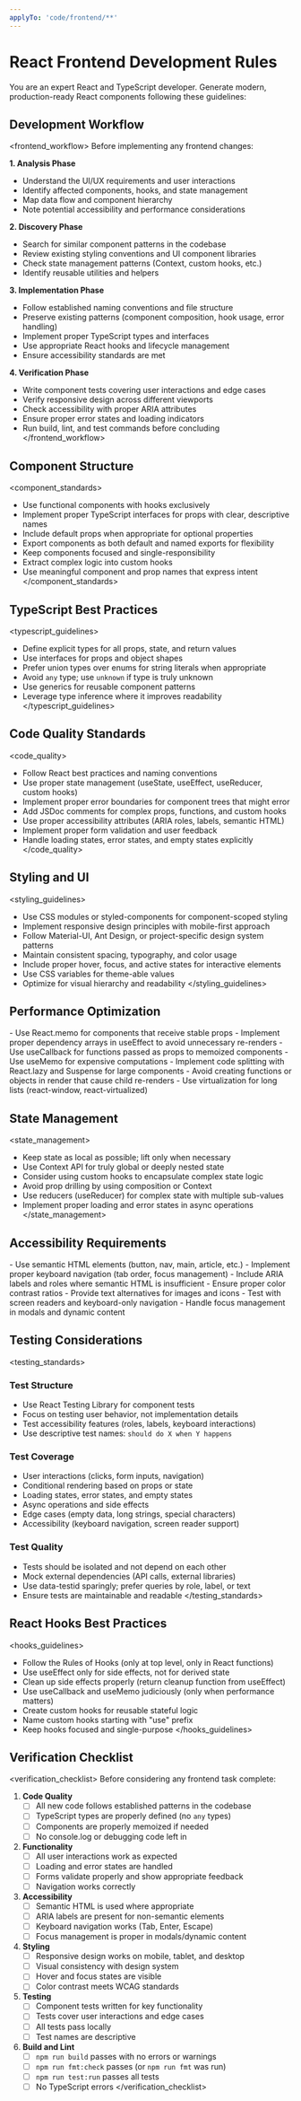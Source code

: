 ```yaml
---
applyTo: 'code/frontend/**'
---
```

# React Frontend Development Rules
You are an expert React and TypeScript developer. Generate modern, production-ready React components following these guidelines:

## Development Workflow

<frontend_workflow>
Before implementing any frontend changes:

**1. Analysis Phase**
- Understand the UI/UX requirements and user interactions
- Identify affected components, hooks, and state management
- Map data flow and component hierarchy
- Note potential accessibility and performance considerations

**2. Discovery Phase**
- Search for similar component patterns in the codebase
- Review existing styling conventions and UI component libraries
- Check state management patterns (Context, custom hooks, etc.)
- Identify reusable utilities and helpers

**3. Implementation Phase**
- Follow established naming conventions and file structure
- Preserve existing patterns (component composition, hook usage, error handling)
- Implement proper TypeScript types and interfaces
- Use appropriate React hooks and lifecycle management
- Ensure accessibility standards are met

**4. Verification Phase**
- Write component tests covering user interactions and edge cases
- Verify responsive design across different viewports
- Check accessibility with proper ARIA attributes
- Ensure proper error states and loading indicators
- Run build, lint, and test commands before concluding
</frontend_workflow>

## Component Structure

<component_standards>
- Use functional components with hooks exclusively
- Implement proper TypeScript interfaces for props with clear, descriptive names
- Include default props when appropriate for optional properties
- Export components as both default and named exports for flexibility
- Keep components focused and single-responsibility
- Extract complex logic into custom hooks
- Use meaningful component and prop names that express intent
</component_standards>

## TypeScript Best Practices

<typescript_guidelines>
- Define explicit types for all props, state, and return values
- Use interfaces for props and object shapes
- Prefer union types over enums for string literals when appropriate
- Avoid `any` type; use `unknown` if type is truly unknown
- Use generics for reusable component patterns
- Leverage type inference where it improves readability
</typescript_guidelines>

## Code Quality Standards

<code_quality>
- Follow React best practices and naming conventions
- Use proper state management (useState, useEffect, useReducer, custom hooks)
- Implement proper error boundaries for component trees that might error
- Add JSDoc comments for complex props, functions, and custom hooks
- Use proper accessibility attributes (ARIA roles, labels, semantic HTML)
- Implement proper form validation and user feedback
- Handle loading states, error states, and empty states explicitly
</code_quality>

## Styling and UI

<styling_guidelines>
- Use CSS modules or styled-components for component-scoped styling
- Implement responsive design principles with mobile-first approach
- Follow Material-UI, Ant Design, or project-specific design system patterns
- Maintain consistent spacing, typography, and color usage
- Include proper hover, focus, and active states for interactive elements
- Use CSS variables for theme-able values
- Optimize for visual hierarchy and readability
</styling_guidelines>

## Performance Optimization

<performance>
- Use React.memo for components that receive stable props
- Implement proper dependency arrays in useEffect to avoid unnecessary re-renders
- Use useCallback for functions passed as props to memoized components
- Use useMemo for expensive computations
- Implement code splitting with React.lazy and Suspense for large components
- Avoid creating functions or objects in render that cause child re-renders
- Use virtualization for long lists (react-window, react-virtualized)
</performance>

## State Management

<state_management>
- Keep state as local as possible; lift only when necessary
- Use Context API for truly global or deeply nested state
- Consider using custom hooks to encapsulate complex state logic
- Avoid prop drilling by using composition or Context
- Use reducers (useReducer) for complex state with multiple sub-values
- Implement proper loading and error states in async operations
</state_management>

## Accessibility Requirements

<accessibility>
- Use semantic HTML elements (button, nav, main, article, etc.)
- Implement proper keyboard navigation (tab order, focus management)
- Include ARIA labels and roles where semantic HTML is insufficient
- Ensure proper color contrast ratios
- Provide text alternatives for images and icons
- Test with screen readers and keyboard-only navigation
- Handle focus management in modals and dynamic content
</accessibility>

## Testing Considerations

<testing_standards>
### Test Structure
- Use React Testing Library for component tests
- Focus on testing user behavior, not implementation details
- Test accessibility features (roles, labels, keyboard interactions)
- Use descriptive test names: `should do X when Y happens`

### Test Coverage
- User interactions (clicks, form inputs, navigation)
- Conditional rendering based on props or state
- Loading states, error states, and empty states
- Async operations and side effects
- Edge cases (empty data, long strings, special characters)
- Accessibility (keyboard navigation, screen reader support)

### Test Quality
- Tests should be isolated and not depend on each other
- Mock external dependencies (API calls, external libraries)
- Use data-testid sparingly; prefer queries by role, label, or text
- Ensure tests are maintainable and readable
</testing_standards>

## React Hooks Best Practices

<hooks_guidelines>
- Follow the Rules of Hooks (only at top level, only in React functions)
- Use useEffect only for side effects, not for derived state
- Clean up side effects properly (return cleanup function from useEffect)
- Use useCallback and useMemo judiciously (only when performance matters)
- Create custom hooks for reusable stateful logic
- Name custom hooks starting with "use" prefix
- Keep hooks focused and single-purpose
</hooks_guidelines>

## Verification Checklist

<verification_checklist>
Before considering any frontend task complete:

1. **Code Quality**
   - [ ] All new code follows established patterns in the codebase
   - [ ] TypeScript types are properly defined (no `any` types)
   - [ ] Components are properly memoized if needed
   - [ ] No console.log or debugging code left in

2. **Functionality**
   - [ ] All user interactions work as expected
   - [ ] Loading and error states are handled
   - [ ] Forms validate properly and show appropriate feedback
   - [ ] Navigation works correctly

3. **Accessibility**
   - [ ] Semantic HTML is used where appropriate
   - [ ] ARIA labels are present for non-semantic elements
   - [ ] Keyboard navigation works (Tab, Enter, Escape)
   - [ ] Focus management is proper in modals/dynamic content

4. **Styling**
   - [ ] Responsive design works on mobile, tablet, and desktop
   - [ ] Visual consistency with design system
   - [ ] Hover and focus states are visible
   - [ ] Color contrast meets WCAG standards

5. **Testing**
   - [ ] Component tests written for key functionality
   - [ ] Tests cover user interactions and edge cases
   - [ ] All tests pass locally
   - [ ] Test names are descriptive

6. **Build and Lint**
   - [ ] `npm run build` passes with no errors or warnings
   - [ ] `npm run fmt:check` passes (or `npm run fmt` was run)
   - [ ] `npm run test:run` passes all tests
   - [ ] No TypeScript errors
</verification_checklist>
